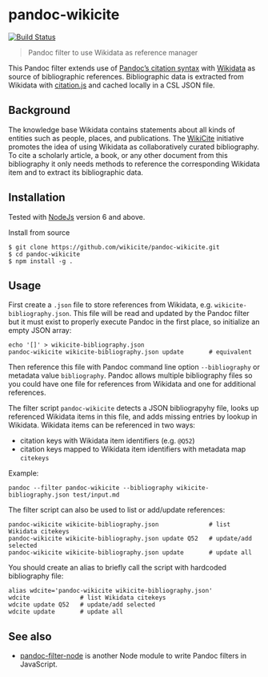 # pandoc-wikicite

[![Build Status](https://travis-ci.com/wikicite/pandoc-wikicite.svg?branch=master)](https://travis-ci.com/wikicite/pandoc-wikicite)

> Pandoc filter to use Wikidata as reference manager

This Pandoc filter extends use of [Pandoc’s citation syntax](https://pandoc.org/MANUAL.html#citations) with [Wikidata] as source of bibliographic references. Bibliographic data is extracted from Wikidata with [citation.js] and cached locally in a CSL JSON file.

[Wikidata]: https://www.wikidata.org/
[citation.js]: https://citation.js.org/

## Background

The knowledge base Wikidata contains statements about all kinds of entities such as people, places, and publications. The [WikiCite] initiative promotes the idea of using Wikidata as collaboratively curated bibliography. To cite a scholarly article, a book, or any other document from this bibliography it only needs methods to reference the corresponding Wikidata item and to extract its bibliographic data. 

[WikiCite]: http://wikicite.org/

## Installation

Tested with [NodeJs](https://nodejs.org) version 6 and above.

Install from source

    $ git clone https://github.com/wikicite/pandoc-wikicite.git
    $ cd pandoc-wikicite
    $ npm install -g .

## Usage

First create a `.json` file to store references from Wikidata, e.g. `wikicite-bibliography.json`. This file will be read and updated by the Pandoc filter but it must exist to properly execute Pandoc in the first place, so initialize an empty JSON array: 
 
    echo '[]' > wikicite-bibliography.json
    pandoc-wikicite wikicite-bibliography.json update       # equivalent

Then reference this file with Pandoc command line option `--bibliography` or metadata value `bibliography`. Pandoc allows multiple bibliography files so you could have one file for references from Wikidata and one for additional references. 

The filter script `pandoc-wikicite` detects a JSON bibliograpyhy file, looks up referenced Wikidata items in this file, and adds missing entries by lookup in Wikidata. Wikidata items can be referenced in two ways:

- citation keys with Wikidata item identifiers (e.g. `@Q52`)
- citation keys mapped to Wikidata item identifiers with metadata map `citekeys`

Example:

    pandoc --filter pandoc-wikicite --bibliography wikicite-bibliography.json test/input.md

The filter script can also be used to list or add/update references:

    pandoc-wikicite wikicite-bibliography.json              # list Wikidata citekeys
    pandoc-wikicite wikicite-bibliography.json update Q52   # update/add selected
    pandoc-wikicite wikicite-bibliography.json update       # update all
 
You should create an alias to briefly call the script with hardcoded bibliography file:

    alias wdcite='pandoc-wikicite wikicite-bibliography.json'
    wdcite              # list Wikidata citekeys
    wdcite update Q52   # update/add selected
    wdcite update       # update all
 
## See also

* [pandoc-filter-node](https://github.com/mvhenderson/pandoc-filter-node) is another Node module to write Pandoc filters in JavaScript.
